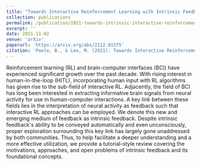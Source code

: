 ```yaml
---
title: "Towards Interactive Reinforcement Learning with Intrinsic Feedback"
collection: publications
permalink: /publication/2021-towards-intrinsic-interactive-reinforcement-learning
excerpt: ''
date: 2021-11-02
venue: 'arXiv'
paperurl: 'https://arxiv.org/abs/2112.01575'
citation: 'Poole, B., & Lee, M. (2021). Towards Interactive Reinforcement Learning with Intrinsic Feedback. <i>arXiv</i>.' 
---
```

Reinforcement learning (RL) and brain-computer interfaces (BCI) have experienced significant growth over the past decade. With rising interest in human-in-the-loop (HITL), incorporating human input with RL algorithms has given rise to the sub-field of interactive RL. Adjacently, the field of BCI has long been interested in extracting informative brain signals from neural activity for use in human-computer interactions. A key link between these fields lies in the interpretation of neural activity as feedback such that interactive RL approaches can be employed. We denote this new and emerging medium of feedback as intrinsic feedback. Despite intrinsic feedback's ability to be conveyed automatically and even unconsciously, proper exploration surrounding this key link has largely gone unaddressed by both communities. Thus, to help facilitate a deeper understanding and a more effective utilization, we provide a tutorial-style review covering the motivations, approaches, and open problems of intrinsic feedback and its foundational concepts. 